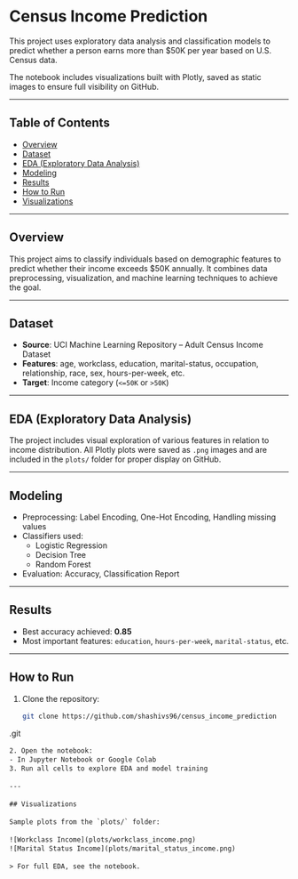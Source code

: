 # Census Income Prediction

This project uses exploratory data analysis and classification models to predict whether a person earns more than $50K per year based on U.S. Census data.

The notebook includes visualizations built with Plotly, saved as static images to ensure full visibility on GitHub.

---

## Table of Contents

- [Overview](#overview)
- [Dataset](#dataset)
- [EDA (Exploratory Data Analysis)](#eda-exploratory-data-analysis)
- [Modeling](#modeling)
- [Results](#results)
- [How to Run](#how-to-run)
- [Visualizations](#visualizations)

---

## Overview

This project aims to classify individuals based on demographic features to predict whether their income exceeds $50K annually. It combines data preprocessing, visualization, and machine learning techniques to achieve the goal.

---

## Dataset

- **Source**: UCI Machine Learning Repository – Adult Census Income Dataset  
- **Features**: age, workclass, education, marital-status, occupation, relationship, race, sex, hours-per-week, etc.  
- **Target**: Income category (`<=50K` or `>50K`)

---

## EDA (Exploratory Data Analysis)

The project includes visual exploration of various features in relation to income distribution. All Plotly plots were saved as `.png` images and are included in the `plots/` folder for proper display on GitHub.

---

## Modeling

- Preprocessing: Label Encoding, One-Hot Encoding, Handling missing values
- Classifiers used:
  - Logistic Regression
  - Decision Tree
  - Random Forest
- Evaluation: Accuracy, Classification Report

---

## Results

- Best accuracy achieved: **0.85** 
- Most important features: `education`, `hours-per-week`, `marital-status`, etc.

---

## How to Run

1. Clone the repository:
   ```bash
   git clone https://github.com/shashivs96/census_income_prediction
.git
   ```
2. Open the notebook:
   - In Jupyter Notebook or Google Colab
3. Run all cells to explore EDA and model training

---

## Visualizations

Sample plots from the `plots/` folder:

![Workclass Income](plots/workclass_income.png)  
![Marital Status Income](plots/marital_status_income.png)

> For full EDA, see the notebook.
